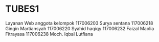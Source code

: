 TUBES1
======

Layanan Web
 anggota kelompok
 117006203 Surya sentana
 117006218 Gingin Martiansyah
 117006220 Syahid haqiqy
 117006232 Faizal Maolia Fitrayasa
 117006238 Moch. Iqbal Lutfiana
